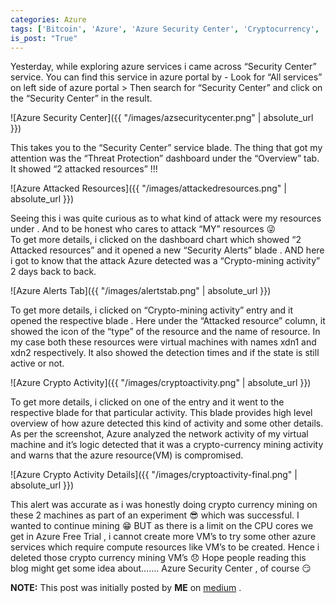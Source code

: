 ```yaml
---
categories: Azure
tags: ['Bitcoin', 'Azure', 'Azure Security Center', 'Cryptocurrency', 'Cloud Computing']
is_post: "True"
---
```


Yesterday, while exploring azure services i came across “Security Center” service. You can find this service in azure portal by -
Look for “All services” on left side of azure portal > Then search for “Security Center” and click on the “Security Center” in the result.

![Azure Security Center]({{ "/images/azsecuritycenter.png" | absolute_url }})

This takes you to the “Security Center” service blade. The thing that got my attention was the “Threat Protection” dashboard under the “Overview” tab. It showed “2 attacked resources” !!!

![Azure Attacked Resources]({{ "/images/attackedresources.png" | absolute_url }})

Seeing this i was quite curious as to what kind of attack were my resources under . And to be honest who cares to attack “MY” resources :stuck_out_tongue_winking_eye:  
To get more details, i clicked on the dashboard chart which showed “2 Attacked resources” and it opened a new “Security Alerts” blade .
AND here i got to know that the attack Azure detected was a “Crypto-mining activity” 2 days back to back.

![Azure Alerts Tab]({{ "/images/alertstab.png" | absolute_url }})

To get more details, i clicked on “Crypto-mining activity” entry and it opened the respective blade .
Here under the “Attacked resource” column, it showed the icon of the “type” of the resource and the name of resource. In my case both these resources were virtual machines with names xdn1 and xdn2 respectively.
It also showed the detection times and if the state is still active or not.

![Azure Crypto Activity]({{ "/images/cryptoactivity.png" | absolute_url }})

To get more details, i clicked on one of the entry and it went to the respective blade for that particular activity.
This blade provides high level overview of how azure detected this kind of activity and some other details.
As per the screenshot, Azure analyzed the network activity of my virtual machine and it’s logic detected that it was a crypto-currency mining activity and warns that the azure resource(VM) is compromised.

![Azure Crypto Activity Details]({{ "/images/cryptoactivity-final.png" | absolute_url }})

This alert was accurate as i was honestly doing crypto currency mining on these 2 machines as part of an experiment :sunglasses: which was successful.
I wanted to continue mining :grin: BUT as there is a limit on the CPU cores we get in Azure Free Trial , i cannot create more VM’s to try some other azure services which require compute resources like VM’s to be created.
Hence i deleted those crypto currency mining VM’s :disappointed:
Hope people reading this blog might get some idea about……. Azure Security Center , of course :smirk:

**NOTE:** This post was initially posted by **ME** on [medium](https://medium.com/@isunnyoswal/azure-detected-crypto-coin-mining-activity-on-my-subscription-b98b320ef30a) .

